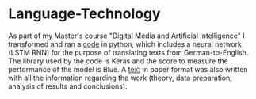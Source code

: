 # Language-Technology
As part of my Master's course "Digital Media and Artificial Intelligence" I transformed and ran a [code](Machine_translation_Fragkouli_Taskoudis.py) in python, which includes a neural network (LSTM RNN) for the purpose of translating texts from German-to-English.
The library used by the code is Keras and the score to measure the performance of the model is Blue.
A [text](Presentation_Fragkouli_Taskoudis.pdf) in paper format was also written with all the information regarding the work (theory, data preparation, analysis of results and conclusions).
